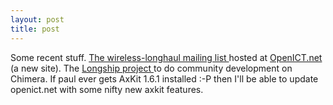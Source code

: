 ```yaml
---
layout: post
title: post 
---
```



Some recent stuff. <a href="http://openict.net/projects/wireless-longhaul/">The wireless-longhaul mailing list </a>hosted at <a href="http://openict.net/">OpenICT.net </a>(a new site). The <a href="http://longship.sourceforge.net/">Longship project </a>to do community development on Chimera. If paul ever gets AxKit 1.6.1 installed :-P then I'll be able to update openict.net with some nifty new axkit features.
